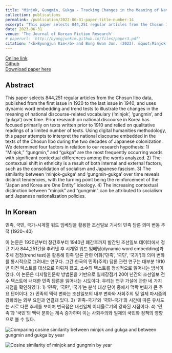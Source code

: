 ```yaml
---
title: "Minjok, Gungmin, Gukga - Tracking Changes in the Meaning of National Discourse in Chosun Ilbo Articles Using Dynamic Word Embedding (1920-40)<br>(민족, 국민, 국가-시계열 워드 임베딩을 활용한 조선일보 기사의 민족 담론 의미 변동 추적 (1920~40))"
collection: publications
permalink: /publication/2022-06-31-paper-title-number-14
excerpt: "This paper selects 844,251 regular articles from the Chosun Ilbo data, published from the first issue in 1920 to the last issue in 1940, and uses dynamic word embedding and trend tests to illustrate the changes in the meaning of national discourse-related vocabulary (‘minjok’, ‘gungmin’, and ‘gukga’) over time."
date: 2023-06-31
venue: 'The Journal of Korean Fiction Research'
# paperurl: 'http://byungjunkim.github.io/files/paper3.pdf'
citation: "<b>Byungjun Kim</b> and Bong Gwan Jun. (2023). &quot;Minjok, Gungmin, Gukga - Tracking Changes in the Meaning of National Discourse in Chosun Ilbo Articles Using Dynamic Word Embedding (1920-40).&quot; <i>The Journal of Korean Fiction Research</i>. 90."
---
```

[Online link](https://doi.org/10.20483/JKFR.2023.06.90.5)  
[Github](https://github.com/ByungjunKim/NationStateChosun)  
[Download paper here](http://byungjunkim.github.io/files/paper14.pdf)

## Abstract
This paper selects 844,251 regular articles from the Chosun Ilbo data, published from the first issue in 1920 to the last issue in 1940, and uses dynamic word embedding and trend tests to illustrate the changes in the meaning of national discourse-related vocabulary (‘minjok’, ‘gungmin’, and ‘gukga’) over time. Prior research on national discourse in Korea has focused primarily on texts written prior to 1910 and relied on qualitative readings of a limited number of texts. Using digital humanities methodology, this paper attempts to interpret the national discourse embedded in the texts of the Chosun Ilbo during the two decades of Japanese colonization. We determined four factors in relation to our research hypothesis: 1) “Minjok,” “gungmin,” and “gukga” are the most frequently occurring words with significant contextual differences among the words analyzed. 2) The contextual shift in ethnicity is a result of both internal and external factors, such as the consolidation of socialism and Japanese fascism. 3) The similarity between ‘minjok-gukga’ and ‘gungmin-gukga’ over time reveals distinct tendencies, with the turning point being the reinforcement of the “Japan and Korea are One Entity” ideology. 4) The increasing contextual distinction between “minjok” and “gungmin” can be attributed to socialism and Japanese nationalization policies.

## In Korean
민족, 국민, 국가-시계열 워드 임베딩을 활용한 조선일보 기사의 민족 담론 의미 변동 추적 (1920~40)

이 논문은 1920년부터 창간호부터 1940년 폐간호까지 발간된 조선일보 데이터에서 정규 기사 844,251건을 추려낸 후 시계열 워드 임베딩(dynamic word embedding)과 추세 검정(trend test)을 활용해 민족 담론 관련 어휘(‘민족’, ‘국민’, ‘국가’)의 의미 변화를 통시적으로 그려내는 연구다. 그간 한국의 민족(주의) 담론 관련 연구는 대부분 1910년 이전 텍스트를 대상으로 이뤄져 왔고, 소수의 텍스트를 정성적으로 읽어내는 방식이었다. 이 논문은 디지털인문학 방법론을 기반으로 일제강점기 20여 년간의 조선일보 전수 텍스트에 내재한 민족 담론을 읽어내는 시도이다. 우리는 연구 가설에 관한 네 가지 지점을 확인하였다: 1) ‘민족’, ‘국민’, ‘국가’는 분석 대상 단어 중에서 맥락 변화가 큰 주요 단어이다. 2) 민족의 맥락 변화는 조선일보의 내부 변화와 사회주의 및 일제 파시즘의 강화라는 외부 요인과 연결돼 있다. 3) ‘민족-국가’와 ‘국민-국가’의 시간에 따른 유사도는 서로 다른 추세를 보이며 변곡점은 내선일체 이데올로기의 강화된 시점이다. 4) ‘민족’과 ‘국민’의 맥락 분화는 계속 증가하며 이는 사회주의와 일제의 국민화 정책의 영향으로 볼 수 있다.

![Comparing cosine similarity between minjok and gukga and between gungmin and gukga by year](http://byungjunkim.github.io/files/figures/paper14_fig1.png "Comparing cosine similarity between minjok and gukga and between gungmin and gukga by year")  

![Cosine similarity of minjok and gungmin by year](http://byungjunkim.github.io/files/figures/paper14_fig2.png "Cosine similarity of minjok and gungmin by year")